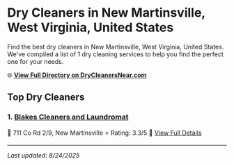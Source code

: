 # Dry Cleaners in New Martinsville, West Virginia, United States

Find the best dry cleaners in New Martinsville, West Virginia, United States. We've compiled a list of 1 dry cleaning services to help you find the perfect one for your needs.

🌐 **[View Full Directory on DryCleanersNear.com](https://drycleanersnear.com/city/US/West%20Virginia/New%20Martinsville)**

## Top Dry Cleaners

### 1. [Blakes Cleaners and Laundromat](https://drycleanersnear.com/dryCleaner/68897ca969a0219c2bf77bcf/blakes-cleaners-and-laundromat)
📍 711 Co Rd 2/9, New Martinsville
⭐ Rating: 3.3/5
🔗 [View Full Details](https://drycleanersnear.com/dryCleaner/68897ca969a0219c2bf77bcf/blakes-cleaners-and-laundromat)


---

*Last updated: 8/24/2025*
